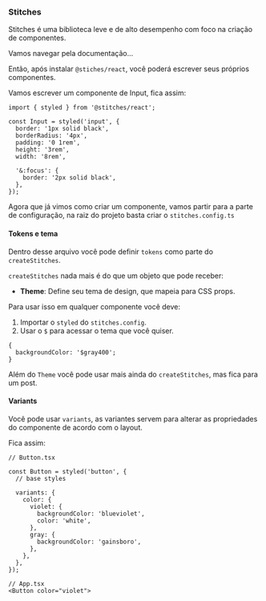 ### Stitches

Stitches é uma biblioteca leve e de alto desempenho com foco na criação de componentes.

Vamos navegar pela documentação...

Então, após instalar `@stiches/react`, você poderá escrever seus próprios componentes.

Vamos escrever um componente de Input, fica assim:

```tsx
import { styled } from '@stitches/react';

const Input = styled('input', {
  border: '1px solid black',
  borderRadius: '4px',
  padding: '0 1rem',
  height: '3rem',
  width: '8rem',

  '&:focus': {
    border: '2px solid black',
  },
});
```

Agora que já vimos como criar um componente, vamos partir para a parte de configuração, na raiz do projeto basta criar o `stitches.config.ts`

#### Tokens e tema

Dentro desse arquivo você pode definir `tokens` como parte do `createStitches`.

`createStitches` nada mais é do que um objeto que pode receber:

- **Theme**: Define seu tema de design, que mapeia para CSS props.

Para usar isso em qualquer componente você deve:

1. Importar o `styled` do `stitches.config`.
2. Usar o `$` para acessar o tema que você quiser.

```tsx
{
  backgroundColor: '$gray400';
}
```

Além do `Theme` você pode usar mais ainda do `createStitches`, mas fica para um post.

#### Variants

Você pode usar `variants`, as variantes servem para alterar as propriedades do componente de acordo com o layout.

Fica assim:

```tsx
// Button.tsx

const Button = styled('button', {
  // base styles

  variants: {
    color: {
      violet: {
        backgroundColor: 'blueviolet',
        color: 'white',
      },
      gray: {
        backgroundColor: 'gainsboro',
      },
    },
  },
});

// App.tsx
<Button color="violet">
```
